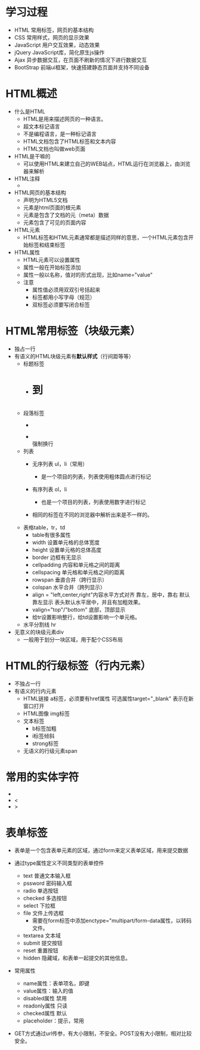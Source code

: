 # 学习过程
- HTML                  常用标签，网页的基本结构
- CSS                   常用样式，网页的显示效果
- JavaScript            用户交互效果，动态效果
- jQuery                JavaScript库，简化原生js操作
- Ajax                  异步数据交互，在页面不刷新的情况下进行数据交互
- BootStrap             前端ui框架，快速搭建静态页面并支持不同设备


# HTML概述
- 什么是HTML
    - HTML是用来描述网页的一种语言。
    - 超文本标记语言 
    - 不是编程语言，是一种标记语言
    - HTML文档包含了HTML标签和文本内容
    - HTML文档也叫做web页面
- HTML是干嘛的
    - 可以使用HTML来建立自己的WEB站点，HTML运行在浏览器上，由浏览器来解析
- HTML注释
    - <!-- 注释 -->
- HTML网页的基本结构
    - <!DOCTYPE html> 声明为HTML5文档
    - <html>  元素是html页面的根元素
    - <head>  元素是包含了文档的元（meta）数据
    - <body>  元素包含了可见的页面内容
- HTML元素
    - HTML标签和HTML元素通常都是描述同样的意思，一个HTML元素包含开始标签和结束标签
- HTML属性
    - HTML元素可以设置属性
    - 属性一般在开始标签添加
    - 属性一般以名称，值对的形式出现，比如name="value"
    - 注意
        - 属性值必须用双双引号括起来
        - 标签都用小写字母（规范）
        - 双标签必须要写闭合标签    
# HTML常用标签（块级元素）
- 独占一行
- 有语义的HTML块级元素有**默认样式**（行间距等等）
    - 标题标签
        - <h1> 到 <h6>
    - 段落标签
        - <p>
        - <br>强制换行
    - 列表
        - 无序列表 ul，li（常用）
            - 是一个项目的列表，列表使用粗体圆点进行标记
        - 有序列表 ol，li
            - 也是一个项目的列表，列表使用数字进行标记
            
        - 相同的标签在不同的浏览器中解析出来是不一样的。
    - 表格table，tr，td 
        - table有很多属性
        - width 设置单元格的总体宽度
        - height 设置单元格的总体高度
        - border 边框有无显示
        - cellpadding 内容和单元格之间的距离
        - cellspacing 单元格和单元格之间的距离
        - rowspan 垂直合并（跨行显示）
        - colspan 水平合并（跨列显示）
        - align = "left,center,right"内容水平方式对齐 靠左，居中，靠右  默认靠左显示 表头默认水平居中，并且有加粗效果。
        - valign="top"/"bottom"  底部，顶部显示
        - 给tr设置影响整行，给td设置影响一个单元格。
    - 水平分割线 hr
- 无意义的块级元素div
    - 一般用于划分一块区域，用于配个CSS布局
    
    
# HTML的行级标签（行内元素）
- 不独占一行
- 有语义的行内元素
    - HTML链接 a标签，必须要有href属性 可选属性target="_blank" 表示在新窗口打开
    - HTML图像 img标签
    - 文本标签
        - b标签加粗
        - i标签倾斜
        - strong标签
    - 无语义的行级元素span
    
    
# 常用的实体字符
- &nbsp;
- &lt;
- &gt;

# 表单标签
- 表单是一个包含表单元素的区域，通过form来定义表单区域，用来提交数据
- 通过type属性定义不同类型的表单控件
    - text 普通文本输入框
    - pssword 密码输入框
    - radio 单选按钮
    - checked 多选按钮
    - select 下拉框
    - file 文件上传选框
        - 需要在form标签中添加enctype="multipart/form-data属性，以转码文件。
    - textarea 文本域
    - submit 提交按钮
    - reset 重置按钮
    - hidden 隐藏域，和表单一起提交的其他信息。
- 常用属性
    - name属性：表单项名，即键
    - value属性：输入的值
    - disabled属性 禁用
    - readonly属性 只读
    - checked属性 默认
    - placeholder：提示，常用
    
- GET方式通过url传参，有大小限制，不安全。POST没有大小限制，相对比较安全。
    
